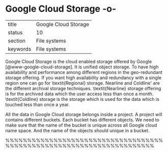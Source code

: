 # Google Cloud Storage -o-


|          |                          |
| -------- | ------------------------ |
| title    | Google Cloud Storage     | 
| status   | 10                       |
| section  | File systems             |
| keywords | File systems             |



Google Cloud Storage is the cloud enabled storage offered by
Google [@www-google-cloud-storage]. It is unified object
storage. To have high availability and performance among different
regions in the geo-redundant storage offering. If you want high
availability and redundancy with a single region one can go for
\textit{Regional} storage. Nearline and Coldline' are the different
archival storage techniques. \textit{Nearline} storage offering is for
the archived data which the user access less than once a
month. \textit{Coldline} storage is the storage which is used for the
data which is touched less than once a year.

All the data in Google Cloud storage belongs inside a project. A
project will contains different buckets. Each bucket has different
objects. We need to make sure that the name of the bucket is unique
across all Google cloud name space. And the name of the objects should
unique in a bucket.




%%%%%%%%%%%%%%%%%%%%%%%%%%%%%%%%%%%%%%%%%%%%%%%%%%%%%%%%%%%%%%%%%%%%%%
